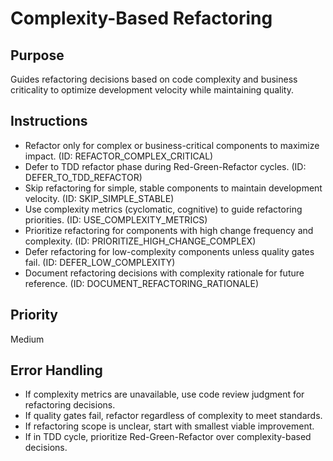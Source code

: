# Complexity-Based Refactoring

## Purpose
Guides refactoring decisions based on code complexity and business criticality to optimize development velocity while maintaining quality.

## Instructions
- Refactor only for complex or business-critical components to maximize impact. (ID: REFACTOR_COMPLEX_CRITICAL)
- Defer to TDD refactor phase during Red-Green-Refactor cycles. (ID: DEFER_TO_TDD_REFACTOR)
- Skip refactoring for simple, stable components to maintain development velocity. (ID: SKIP_SIMPLE_STABLE)
- Use complexity metrics (cyclomatic, cognitive) to guide refactoring priorities. (ID: USE_COMPLEXITY_METRICS)
- Prioritize refactoring for components with high change frequency and complexity. (ID: PRIORITIZE_HIGH_CHANGE_COMPLEX)
- Defer refactoring for low-complexity components unless quality gates fail. (ID: DEFER_LOW_COMPLEXITY)
- Document refactoring decisions with complexity rationale for future reference. (ID: DOCUMENT_REFACTORING_RATIONALE)

## Priority
Medium

## Error Handling
- If complexity metrics are unavailable, use code review judgment for refactoring decisions.
- If quality gates fail, refactor regardless of complexity to meet standards.
- If refactoring scope is unclear, start with smallest viable improvement.
- If in TDD cycle, prioritize Red-Green-Refactor over complexity-based decisions.